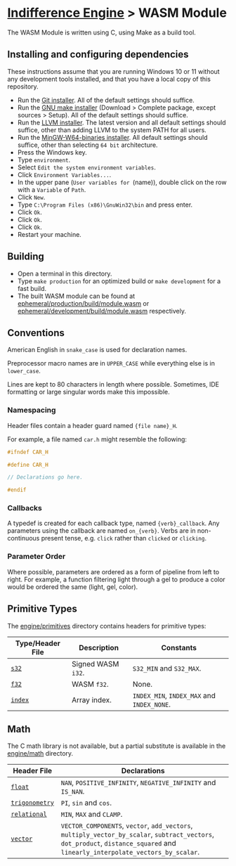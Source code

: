 # [Indifference Engine](../../readme.md) > WASM Module

The WASM Module is written using C, using Make as a build tool.

## Installing and configuring dependencies

These instructions assume that you are running Windows 10 or 11 without any
development tools installed, and that you have a local copy of this repository.

- Run the [Git installer](https://git-scm.com/).  All of the default settings
  should suffice.
- Run the
  [GNU make installer](https://gnuwin32.sourceforge.net/packages/make.htm)
  (Download > Complete package, except sources > Setup).  All of the default
  settings should suffice.
- Run the [LLVM installer](https://releases.llvm.org/).  The latest version
  and all default settings should suffice, other than adding LLVM to the system
  PATH for all users.
- Run the
  [MinGW-W64-binaries installer](https://github.com/niXman/mingw-builds-binaries).
  All default settings should suffice, other than selecting `64 bit`
  architecture.
- Press the Windows key.
- Type `environment`.
- Select `Edit the system environment variables`.
- Click `Environment Variables...`.
- In the upper pane (`User variables for `(name)), double click on the row with
  a `Variable` of `Path`.
- Click `New`.
- Type `C:\Program Files (x86)\GnuWin32\bin` and press enter.
- Click `Ok`.
- Click `Ok`.
- Click `Ok`.
- Restart your machine.

## Building

- Open a terminal in this directory.
- Type `make production` for an optimized build or `make development` for a fast
  build.
- The built WASM module can be found at
  [ephemeral/production/build/module.wasm](./ephemeral/production/build/module.wasm)
  or
  [ephemeral/development/build/module.wasm](./ephemeral/development/build/module.wasm)
  respectively.

## Conventions

American English in `snake_case` is used for declaration names.

Preprocessor macro names are in `UPPER_CASE` while everything else is in
`lower_case`.

Lines are kept to 80 characters in length where possible.  Sometimes, IDE
formatting or large singular words make this impossible.

### Namespacing

Header files contain a header guard named `{file name}_H`.

For example, a file named `car.h` might resemble the following:

```c
#ifndef CAR_H

#define CAR_H

// Declarations go here.

#endif
```

### Callbacks

A typedef is created for each callback type, named `{verb}_callback`.  Any
parameters using the callback are named `on_{verb}`.  Verbs are in
non-continuous present tense, e.g. `click` rather than `clicked` or `clicking`.

### Parameter Order

Where possible, parameters are ordered as a form of pipeline from left to right.
For example, a function filtering light through a gel to produce a color would
be ordered the same (light, gel, color).

## Primitive Types

The [engine/primitives](./deliverables/wasm_module/source/engine/primitives)
directory contains headers for primitive types:

| Type/Header File                              | Description        | Constants                                  |
| --------------------------------------------- | ------------------ | ------------------------------------------ |
| [`s32`](./source/engine/primitives/s32.h)     | Signed WASM `i32`. | `S32_MIN` and `S32_MAX`.                   |
| [`f32`](./source/engine/primitives/f32.h)     | WASM `f32`.        | None.                                      |
| [`index`](./source/engine/primitives/index.h) | Array index.       | `INDEX_MIN`, `INDEX_MAX` and `INDEX_NONE`. |

## Math

The C math library is not available, but a partial substitute is available in
the [engine/math](./source/engine/math) directory.

| Header File                                           | Declarations                                                                                                                                                                   |
| ----------------------------------------------------- | ------------------------------------------------------------------------------------------------------------------------------------------------------------------------------ |
| [`float`](./source/engine/math/float.h)               | `NAN`, `POSITIVE_INFINITY`, `NEGATIVE_INFINITY` and `IS_NAN`.                                                                                                                  |
| [`trigonometry`](./source/engine/math/trigonometry.h) | `PI`, `sin` and `cos`.                                                                                                                                                         |
| [`relational`](./source/engine/math/relational.h)     | `MIN`, `MAX` and `CLAMP`.                                                                                                                                                      |
| [`vector`](./source/engine/math/vector.h)             | `VECTOR_COMPONENTS`, `vector`, `add_vectors`, `multiply_vector_by_scalar`, `subtract_vectors`, `dot_product`, `distance_squared` and `linearly_interpolate_vectors_by_scalar`. |
